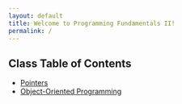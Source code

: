 ```yaml
---
layout: default
title: Welcome to Programming Fundamentals II!
permalink: /
---
```

## Class Table of Contents

- [Pointers](/pointers/)
- [Object-Oriented Programming](/oop/)
